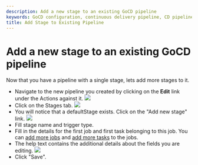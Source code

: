```yaml
---
description: Add a new stage to an existing GoCD pipeline
keywords: GoCD configuration, continuous delivery pipeline, CD pipeline, stages, jobs
title: Add Stage to Existing Pipeline
---
```


# Add a new stage to an existing GoCD pipeline

Now that you have a pipeline with a single stage, lets add more stages
to it.

- Navigate to the new pipeline you created by clicking on the **Edit** link under the Actions against it.
    ![](../images/edit_pipeline_link.png)
- Click on the Stages tab.
    ![](../images/pipeline_general_options.png)
- You will notice that a defaultStage exists. Click on the "Add new stage" link.
    ![](../images/stages_listing_with_add_stage_highlight.png)
- Fill stage name and trigger type.
- Fill in the details for the first job and first task belonging to this job. You can [add more jobs](admin_add_job.html) and [add more tasks](admin_add_task.html) to the jobs.
- The help text contains the additional details about the fields you are editing.
    ![](../images/add_stage_window.png)
- Click "Save".
